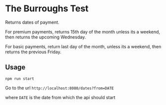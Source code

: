 # The Burroughs Test

Returns dates of payment.

For premium payments, returns 15th day of the month unless its a weekend, then returns the upcoming Wednesday.

For basic payments, return last day of the month, unless its a weekend, then returns the previous Friday.

## Usage

`npm run start`

Go to the url `http://localhost:8080/dates?from=DATE`

where `DATE` is the date from which the api should start
